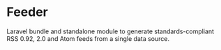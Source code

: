 Feeder
======

Laravel bundle and standalone module to generate standards-compliant RSS 0.92, 2.0 and Atom feeds from a single data source.